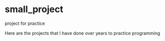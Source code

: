 # small_project
project for practice

Here are the projects that I have done over years to practice programming
